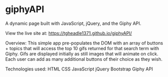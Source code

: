 # giphyAPI

A dynamic page built with JavaScript, jQuery, and the Giphy API.

View the live site at: https://tgheadle1371.github.io/giphyAPI/

Overview:
This simple app pre-populates the DOM with an array of buttons + topics that will access the top 10 gifs returned for that search term with Giphy. 
Gifs are displayed initially as still images that will animate on click. 
Each user can add as many additional buttons of their choice as they wish.

Technologies used:
HTML
CSS
JavaScript
jQuery
Bootstrap
Giphy API
